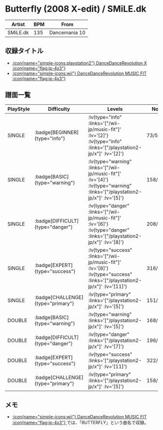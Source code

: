 # Butterfly (2008 X-edit) / SMiLE.dk

|Artist|BPM|From|
|------|---|----|
|SMiLE.dk|135|Dancemania 10|

## 収録タイトル

- [ :icon{name="simple-icons:playstation2"} DanceDanceRevolution X :icon{name="flag:jp-4x3"} ](/playstation2-jp/x)
- [ :icon{name="simple-icons:wii"} DanceDanceRevolution MUSIC FIT :icon{name="flag:jp-4x3"} ](/wii-jp/music-fit)

## 譜面一覧

|PlayStyle|Difficulty|Levels|Notes|Movie|
|---------|----------|------|-----|-----|
|SINGLE| :badge[BEGINNER]{type="info"} | :lv{type="info" :links='["/wii-jp/music-fit"]' :lv='[2]'}  :lv{type="info" :links='["/playstation2-jp/x"]' :lv='[2]'} |73/5||
|SINGLE| :badge[BASIC]{type="warning"} | :lv{type="warning" :links='["/wii-jp/music-fit"]' :lv='[4]'}  :lv{type="warning" :links='["/playstation2-jp/x"]' :lv='[5]'} |158/2||
|SINGLE| :badge[DIFFICULT]{type="danger"} | :lv{type="danger" :links='["/wii-jp/music-fit"]' :lv='[6]'}  :lv{type="danger" :links='["/playstation2-jp/x"]' :lv='[8]'} |208/7||
|SINGLE| :badge[EXPERT]{type="success"} | :lv{type="success" :links='["/wii-jp/music-fit"]' :lv='[8]'}  :lv{type="success" :links='["/playstation2-jp/x"]' :lv='[11]'} |316/14||
|SINGLE| :badge[CHALLENGE]{type="primary"} | :lv{type="primary" :links='["/playstation2-jp/x"]' :lv='[5]'} |151/2(11)||
|DOUBLE| :badge[BASIC]{type="warning"} | :lv{type="warning" :links='["/playstation2-jp/x"]' :lv='[5]'} |168/0||
|DOUBLE| :badge[DIFFICULT]{type="danger"} | :lv{type="danger" :links='["/playstation2-jp/x"]' :lv='[7]'} |196/0||
|DOUBLE| :badge[EXPERT]{type="success"} | :lv{type="success" :links='["/playstation2-jp/x"]' :lv='[11]'} |322/8||
|DOUBLE| :badge[CHALLENGE]{type="primary"} | :lv{type="primary" :links='["/playstation2-jp/x"]' :lv='[5]'} |158/0(11)||

## メモ

- [ :icon{name="simple-icons:wii"} DanceDanceRevolution MUSIC FIT :icon{name="flag:jp-4x3"} ](/wii-jp/music-fit)では、「BUTTERFLY」という曲名で収録。
